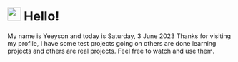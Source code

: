  <h1>
    <img src="https://emojis.slackmojis.com/emojis/images/1643510097/45343/hi.gif?1643510097" width="30"/> 
    Hello!
 </h1>
 <p>
    My name is Yeeyson and today is Saturday, 3 June 2023
    Thanks for visiting my profile, I have some test projects going on others are done learning projects and others are real projects.
    Feel free to watch and use them.
 </p>